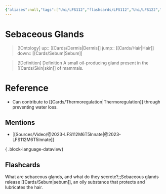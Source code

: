 ```yaml
---
{"aliases":null,"tags":["Uni/LFS112","flashcards/LFS112","Uni/LFS122","flashcards/LFS122"],"dg-publish":true,"permalink":"/cards/sebaceous-glands/","dgPassFrontmatter":true}
---
```


# Sebaceous Glands

> [!Ontology]
> up:: [[Cards/Dermis\|Dermis]]
> jump:: [[Cards/Hair\|Hair]]
> down:: [[Cards/Sebum\|Sebum]]

> [!Definition] Definition
> A small oil-producing gland present in the [[Cards/Skin\|skin]] of mammals.

# Reference
- Can contribute to [[Cards/Thermoregulation\|Thermoregulation]] through preventing water loss.

## Mentions
- [[Sources/Video/@2023-LFS112M6T5Innate\|@2023-LFS112M6T5Innate]]

{ .block-language-dataview}

## Flashcards

What are sebaceous glands, and what do they secrete?;;Sebaceous glands release [[Cards/Sebum\|sebum]], an oily substance that protects and lubricates the hair.
<!--SR:!2023-12-23,77,250-->
